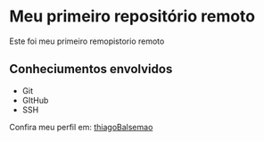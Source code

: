 # Meu primeiro repositório remoto

Este foi meu primeiro remopistorio remoto

## Conheciumentos envolvidos

- Git
- GItHub
- SSH

Confira meu perfil em: [thiagoBalsemao](https://github.com/thiagoBalsemao)